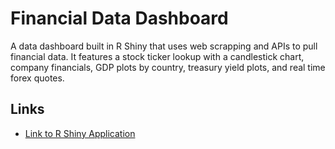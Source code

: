 # Financial Data Dashboard

A data dashboard built in R Shiny that uses web scrapping and APIs to pull financial data. It features a stock ticker lookup with a candlestick chart, company financials, GDP plots by country, treasury yield plots, and real time forex quotes.

## Links

- [Link to R Shiny Application](https://trevorjohnson.shinyapps.io/Finance/)


